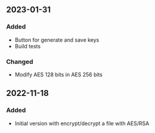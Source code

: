 ## 2023-01-31

### Added
* Button for generate and save keys
* Build tests

### Changed
* Modify AES 128 bits in AES 256 bits

## 2022-11-18

### Added
* Initial version with encrypt/decrypt a file with AES/RSA
